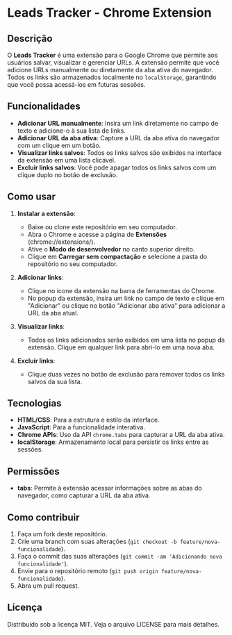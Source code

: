 # Leads Tracker - Chrome Extension

## Descrição

O **Leads Tracker** é uma extensão para o Google Chrome que permite aos usuários salvar, visualizar e gerenciar URLs. A extensão permite que você adicione URLs manualmente ou diretamente da aba ativa do navegador. Todos os links são armazenados localmente no `localStorage`, garantindo que você possa acessá-los em futuras sessões.

## Funcionalidades

- **Adicionar URL manualmente**: Insira um link diretamente no campo de texto e adicione-o à sua lista de links.
- **Adicionar URL da aba ativa**: Capture a URL da aba ativa do navegador com um clique em um botão.
- **Visualizar links salvos**: Todos os links salvos são exibidos na interface da extensão em uma lista clicável.
- **Excluir links salvos**: Você pode apagar todos os links salvos com um clique duplo no botão de exclusão.

## Como usar

1. **Instalar a extensão**:
   - Baixe ou clone este repositório em seu computador.
   - Abra o Chrome e acesse a página de **Extensões** (chrome://extensions/).
   - Ative o **Modo de desenvolvedor** no canto superior direito.
   - Clique em **Carregar sem compactação** e selecione a pasta do repositório no seu computador.

2. **Adicionar links**:
   - Clique no ícone da extensão na barra de ferramentas do Chrome.
   - No popup da extensão, insira um link no campo de texto e clique em "Adicionar" ou clique no botão "Adicionar aba ativa" para adicionar a URL da aba atual.

3. **Visualizar links**:
   - Todos os links adicionados serão exibidos em uma lista no popup da extensão. Clique em qualquer link para abri-lo em uma nova aba.

4. **Excluir links**:
   - Clique duas vezes no botão de exclusão para remover todos os links salvos da sua lista.

## Tecnologias

- **HTML/CSS**: Para a estrutura e estilo da interface.
- **JavaScript**: Para a funcionalidade interativa.
- **Chrome APIs**: Uso da API `chrome.tabs` para capturar a URL da aba ativa.
- **localStorage**: Armazenamento local para persistir os links entre as sessões.

## Permissões

- **tabs**: Permite à extensão acessar informações sobre as abas do navegador, como capturar a URL da aba ativa.

## Como contribuir

1. Faça um fork deste repositório.
2. Crie uma branch com suas alterações (`git checkout -b feature/nova-funcionalidade`).
3. Faça o commit das suas alterações (`git commit -am 'Adicionando nova funcionalidade'`).
4. Envie para o repositório remoto (`git push origin feature/nova-funcionalidade`).
5. Abra um pull request.

## Licença

Distribuído sob a licença MIT. Veja o arquivo LICENSE para mais detalhes.
